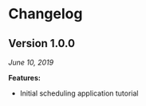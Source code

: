 # Changelog

## Version 1.0.0

*June 10, 2019*

**Features:**

- Initial scheduling application tutorial
